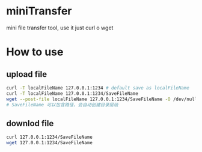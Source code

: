 # miniTransfer

mini file transfer tool, use it just curl o wget

# How to use

## upload file

```bash
curl -T localFileName 127.0.0.1:1234 # default save as localFileName
curl -T localFileName 127.0.0.1:1234/SaveFileName
wget --post-file localFileName 127.0.0.1:1234/SaveFileName -O /dev/null
# SaveFileName 可以包含路径，会自动创建目录层级
```

## downlod file

```bash
curl 127.0.0.1:1234/SaveFileName
wget 127.0.0.1:1234/SaveFileName
```
